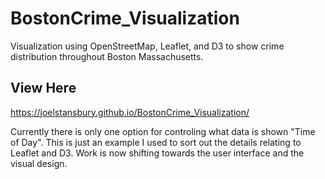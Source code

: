 # BostonCrime_Visualization
Visualization using OpenStreetMap, Leaflet, and D3 to show crime distribution throughout Boston Massachusetts.

## View Here
<a href='https://joelstansbury.github.io/BostonCrime_Visualization/'>https://joelstansbury.github.io/BostonCrime_Visualization/</a>

Currently there is only one option for controling what data is shown "Time of Day". This is just an example I used to sort out the details relating to Leaflet and D3. Work is now shifting towards the user interface and the visual design.
